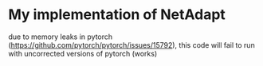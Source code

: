 # My implementation of NetAdapt 

due to memory leaks in pytorch (https://github.com/pytorch/pytorch/issues/15792), this code will fail to run with uncorrected versions of pytorch (works)